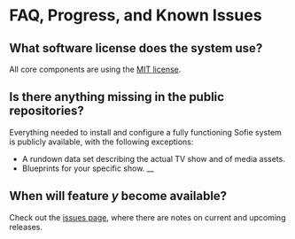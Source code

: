 # FAQ, Progress, and Known Issues

## What software license does the system use?

All core components are using the [MIT license](https://opensource.org/licenses/MIT).

## Is there anything missing in the public repositories?

Everything needed to install and configure a fully functioning Sofie system is publicly available, with the following exceptions:

* A rundown data set describing the actual TV show and of media assets.
* Blueprints for your specific show. __

## When will feature _y_ become available?

Check out the [issues page](https://github.com/nrkno/Sofie-TV-automation/issues?utf8=%E2%9C%93&q=is%3Aissue+label%3ARelease), where there are notes on current and upcoming releases.

